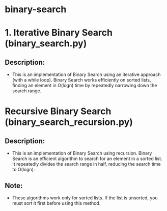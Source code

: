 # binary-search

# 1. Iterative Binary Search (binary_search.py)
## Description:
- This is an implementation of Binary Search using an iterative approach (with a while loop). Binary Search works efficiently on sorted lists, finding an element in O(logn) time by repeatedly narrowing down the search range.

# Recursive Binary Search (binary_search_recursion.py)
## Description:
- This is an implementation of Binary Search using recursion. Binary Search is an efficient algorithm to search for an element in a sorted list. It repeatedly divides the search range in half, reducing the search time to O(logn).

## Note: 
- These algorithms work only for sorted lists. If the list is unsorted, you must sort it first before using this method.
